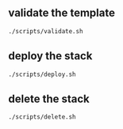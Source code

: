 ## validate the template
```bash
./scripts/validate.sh
```

## deploy the stack
```bash
./scripts/deploy.sh
```

## delete the stack
```bash
./scripts/delete.sh
```
